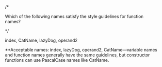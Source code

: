 /*

Which of the following names satisfy the style guidelines for function names?

*/ 

index, CatName, lazyDog, operand2


**Acceptable names: index, lazyDog, operand2, CatName—variable names and function names generally have the same guidelines, but constructor functions can use PascalCase names like CatName.
